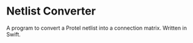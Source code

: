 # Netlist Converter
A program to convert a Protel netlist into a connection matrix. Written in Swift.